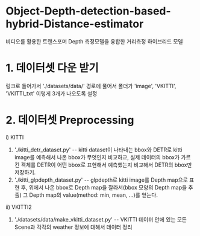 # Object-Depth-detection-based-hybrid-Distance-estimator
비디오를 활용한 트랜스포머 Depth 측정모델을 융합한 거리측정 하이브리드 모델



# 1. 데이터셋 다운 받기
링크로 들어가서 './datasets/data/' 경로에 풀어서 폴더가 'image', 'VKITTI', 'VKITTI_txt' 이렇게 3개가 나오도록 설정  

# 2. 데이터셋 Preprocessing
i) KITTI
1. './kitti_detr_dataset.py'  -- kitti dataset이 나타내는 bbox와 DETR로 kitti image를 예측해서 나온 bbox가 무엇인지 비교하교, 실제 데이터의 bbox가 가르킨 객체를 DETR이 어떤 bbox로 표현해서 예측했는지 비교해서 DETR의 bbox만 저장하기.  
2. './kitti_glpdepth_dataset.py'  -- glpdepth로 kitti image를 Depth map으로 표현 후, 위에서 나온 bbox로 Depth map을 잘라서(bbox 모양의 Depth map을 추출) 그 Depth map의 value(method: min, mean, ...)를 얻는다.  

ii) VKITTI2  
1. './datasets/data/make_vkitti_dataset.py'  -- VKITTI 데이터 안에 있는 모든 Scene과 각각의 weather 정보에 대해서 데이터 정리  
